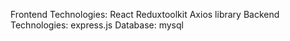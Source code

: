 Frontend Technologies:
React
Reduxtoolkit
Axios library
Backend Technologies:
express.js
Database:
mysql